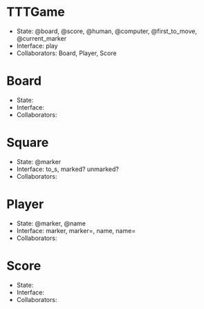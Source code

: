 # TTTGame
- State: @board, @score, @human, @computer, @first_to_move, @current_marker
- Interface: play
- Collaborators: Board, Player, Score

# Board
- State:
- Interface:
- Collaborators:
 

# Square
- State: @marker
- Interface: to_s, marked? unmarked?
- Collaborators:


# Player
- State: @marker, @name
- Interface: marker, marker=, name, name=
- Collaborators:

# Score
- State:
- Interface:
- Collaborators:
